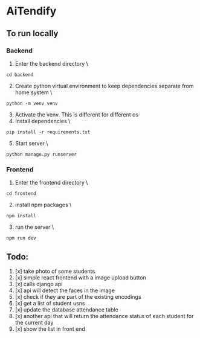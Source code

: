 # AiTendify

## To run locally

### Backend

1. Enter the backend directory \

```
cd backend
```

2. Create python virtual environment to keep dependencies separate from home system \

```
python -m venv venv
```

3. Activate the venv. This is different for different os
4. Install dependencies \

```
pip install -r requirements.txt
```

5. Start server \

```
python manage.py runserver
```

### Frontend

1. Enter the frontend directory \

```
cd frontend
```

2. install npm packages \

```
npm install
```

3. run the server \

```
npm run dev
```

## Todo:

1. [x] take photo of some students
2. [x] simple react frontend with a image upload button
3. [x] calls django api
4. [x] api will detect the faces in the image
5. [x] check if they are part of the existing encodings
6. [x] get a list of student usns
7. [x] update the database attendance table
8. [x] another api that will return the attendance status of each student for the current day
9. [x] show the list in front end
